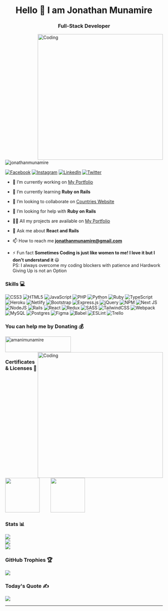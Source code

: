 <h1 align="center">Hello 👋 I am Jonathan Munamire</h1>
<h3 align="center">Full-Stack Developer</h3>
<img align="right" alt="Coding" width="400" src="https://cdn.filestackcontent.com/efbSR18hT5uRKuo0zoMA">

<p align="left"> <img src="https://komarev.com/ghpvc/?username=jonathanmunamire&label=Profile%20views&color=0e75b6&style=flat" alt="jonathanmunamire" /> </p>

[![Facebook](https://img.shields.io/badge/Facebook-%231877F2.svg?logo=Facebook&logoColor=white)](https://facebook.com/jonathanmunamire) [![Instagram](https://img.shields.io/badge/Instagram-%23E4405F.svg?logo=Instagram&logoColor=white)](https://instagram.com/_____jonathan________) [![LinkedIn](https://img.shields.io/badge/LinkedIn-%230077B5.svg?logo=linkedin&logoColor=white)](https://linkedin.com/in/jonathanmunamire) [![Twitter](https://img.shields.io/badge/Twitter-%231DA1F2.svg?logo=Twitter&logoColor=white)](https://twitter.com/amanimunamire) 

- 🔭 I’m currently working on [My Portfolio](https://github.com/jonathanmunamire/Bookstore)

- 🌱 I’m currently learning **Ruby on Rails**

- 👯 I’m looking to collaborate on [Countries Website](https://github.com/jonathanmunamire/Countries)

- 🤝 I’m looking for help with **Ruby on Rails**

- 👨‍💻 All my projects are available on [My Portfolio](https://jonathanmunamire.netlify.app/)

- 💬 Ask me about **React and Rails**

- 📫 How to reach me **jonathanmunamire@gmail.com**

- ⚡ Fun fact **Sometimes Coding is just like women to me! I love it but I don't understand it** 😃 <br/> PS: I always overcome my coding blockers with patience and Hardwork <br/> Giving Up is not an Option

### Skills 💻
![CSS3](https://img.shields.io/badge/css3-%231572B6.svg?style=for-the-badge&logo=css3&logoColor=white) ![HTML5](https://img.shields.io/badge/html5-%23E34F26.svg?style=for-the-badge&logo=html5&logoColor=white) ![JavaScript](https://img.shields.io/badge/javascript-%23323330.svg?style=for-the-badge&logo=javascript&logoColor=%23F7DF1E) ![PHP](https://img.shields.io/badge/php-%23777BB4.svg?style=for-the-badge&logo=php&logoColor=white) ![Python](https://img.shields.io/badge/python-3670A0?style=for-the-badge&logo=python&logoColor=ffdd54) ![Ruby](https://img.shields.io/badge/ruby-%23CC342D.svg?style=for-the-badge&logo=ruby&logoColor=white) ![TypeScript](https://img.shields.io/badge/typescript-%23007ACC.svg?style=for-the-badge&logo=typescript&logoColor=white) ![Heroku](https://img.shields.io/badge/heroku-%23430098.svg?style=for-the-badge&logo=heroku&logoColor=white) ![Netlify](https://img.shields.io/badge/netlify-%23000000.svg?style=for-the-badge&logo=netlify&logoColor=#00C7B7) ![Bootstrap](https://img.shields.io/badge/bootstrap-%23563D7C.svg?style=for-the-badge&logo=bootstrap&logoColor=white) ![Express.js](https://img.shields.io/badge/express.js-%23404d59.svg?style=for-the-badge&logo=express&logoColor=%2361DAFB) ![jQuery](https://img.shields.io/badge/jquery-%230769AD.svg?style=for-the-badge&logo=jquery&logoColor=white) ![NPM](https://img.shields.io/badge/NPM-%23000000.svg?style=for-the-badge&logo=npm&logoColor=white) ![Next JS](https://img.shields.io/badge/Next-black?style=for-the-badge&logo=next.js&logoColor=white) ![NodeJS](https://img.shields.io/badge/node.js-6DA55F?style=for-the-badge&logo=node.js&logoColor=white) ![Rails](https://img.shields.io/badge/rails-%23CC0000.svg?style=for-the-badge&logo=ruby-on-rails&logoColor=white) ![React](https://img.shields.io/badge/react-%2320232a.svg?style=for-the-badge&logo=react&logoColor=%2361DAFB) ![Redux](https://img.shields.io/badge/redux-%23593d88.svg?style=for-the-badge&logo=redux&logoColor=white) ![SASS](https://img.shields.io/badge/SASS-hotpink.svg?style=for-the-badge&logo=SASS&logoColor=white) ![TailwindCSS](https://img.shields.io/badge/tailwindcss-%2338B2AC.svg?style=for-the-badge&logo=tailwind-css&logoColor=white) ![Webpack](https://img.shields.io/badge/webpack-%238DD6F9.svg?style=for-the-badge&logo=webpack&logoColor=black) ![MySQL](https://img.shields.io/badge/mysql-%2300f.svg?style=for-the-badge&logo=mysql&logoColor=white) ![Postgres](https://img.shields.io/badge/postgres-%23316192.svg?style=for-the-badge&logo=postgresql&logoColor=white) 	![Figma](https://img.shields.io/badge/figma-%23F24E1E.svg?style=for-the-badge&logo=figma&logoColor=white) ![Babel](https://img.shields.io/badge/Babel-F9DC3e?style=for-the-badge&logo=babel&logoColor=black) ![ESLint](https://img.shields.io/badge/ESLint-4B3263?style=for-the-badge&logo=eslint&logoColor=white) ![Trello](https://img.shields.io/badge/Trello-%23026AA7.svg?style=for-the-badge&logo=Trello&logoColor=white)

### You can help me by Donating 💰
<p align="left"><a href="https://www.buymeacoffee.com/amanimunamire"> <img align="left" src="https://cdn.buymeacoffee.com/buttons/v2/default-yellow.png" height="50" width="210" alt="amanimunamire" /></a></p><br/>

<img align="right" alt="Coding" width="400" src="https://www.techbabble.zone/content/images/2021/07/46207-programmer-1.gif"><br/>

### Certificates & Licenses 🥇

<p align="left">
  &nbsp; &nbsp; &nbsp; &nbsp; <a href="https://www.credential.net/9ff1c1c4-b288-4851-a8aa-41789ae574ce" target="blank"><img src="https://api.accredible.com/v1/credential/generate_baked_badge?credential_id=60643942" width="110"></a> 
   &nbsp; &nbsp; &nbsp; &nbsp; <a href="https://www.credential.net/52f231f6-6e05-4d3b-9dc2-1ab2a6e79f0c#gs.39dv5d" target="blank"><img src="https://templates.images.credential.net/15959755104909798720520579501098.png" width="110"></a> 
</p>

### Stats 📊
![](https://github-readme-stats.vercel.app/api?username=jonathanmunamire&theme=dark&hide_border=true&include_all_commits=true&count_private=true)<br/>
![](https://github-readme-streak-stats.herokuapp.com/?user=jonathanmunamire&theme=dark&hide_border=true)<br/>
![](https://github-readme-stats.vercel.app/api/top-langs/?username=jonathanmunamire&theme=dark&hide_border=true&include_all_commits=true&count_private=true&layout=compact)

### GitHub Trophies 🏆
![](https://github-profile-trophy.vercel.app/?username=jonathanmunamire&theme=onedark&no-frame=true&no-bg=true&margin-w=4)

### Today's Quote ✍️
![](https://quotes-github-readme.vercel.app/api?type=horizontal&theme=radical)


---
